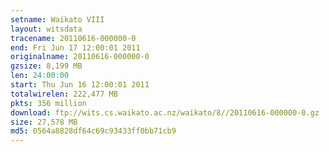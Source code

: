 ```yaml
---
setname: Waikato VIII
layout: witsdata
tracename: 20110616-000000-0
end: Fri Jun 17 12:00:01 2011
originalname: 20110616-000000-0
gzsize: 8,199 MB
len: 24:00:00
start: Thu Jun 16 12:00:01 2011
totalwirelen: 222,477 MB
pkts: 356 million
download: ftp://wits.cs.waikato.ac.nz/waikato/8//20110616-000000-0.gz
size: 27,578 MB
md5: 0564a8828df64c69c93433ff0bb71cb9
---
```

